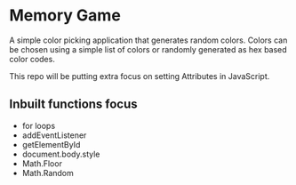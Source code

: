 # Memory Game
A simple color picking application that generates random colors. Colors can be chosen using a simple list of colors or randomly generated as hex based color codes. 

This repo will be putting extra focus on setting Attributes in JavaScript. 


## Inbuilt functions focus
- for loops
- addEventListener
- getElementById
- document.body.style
- Math.Floor
- Math.Random


